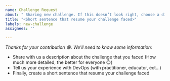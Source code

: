 ```yaml
---
name: Challenge Request
about: " Sharing new challenge. If this doesn’t look right, choose a different type."
title: "<Short sentence that resume your challenge faced>"
labels: new-challenge
assignees: ''

---
```


_Thanks for your contribution 😁. We'll need to know some information:_

- Share with us a description about the challenge that you faced (How much more detailed, the better for everyone 😉)
- Tell us your experience with DevOps (with practitioner, educator, ect...)
- Finally, create a short sentence that resume your challenge faced
